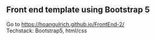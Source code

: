 ## Front end template  using Bootstrap 5 <br />
Go to https://hoangulrich.github.io/FrontEnd-2/ <br />
Techstack: Bootstrap5, html/css

